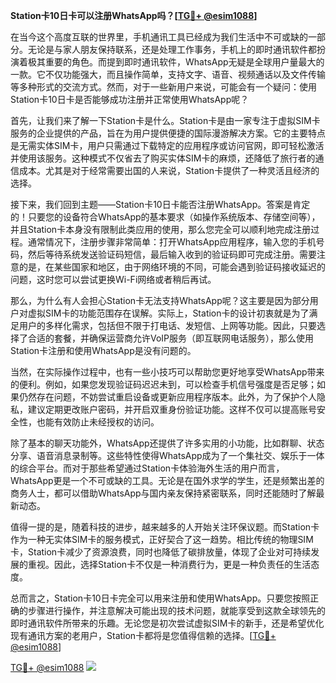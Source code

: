 **Station卡10日卡可以注册WhatsApp吗？[[TG💪+ @esim1088](https://t.me/s/esim1088)]**

在当今这个高度互联的世界里，手机通讯工具已经成为我们生活中不可或缺的一部分。无论是与家人朋友保持联系，还是处理工作事务，手机上的即时通讯软件都扮演着极其重要的角色。而提到即时通讯软件，WhatsApp无疑是全球用户量最大的一款。它不仅功能强大，而且操作简单，支持文字、语音、视频通话以及文件传输等多种形式的交流方式。然而，对于一些新用户来说，可能会有一个疑问：使用Station卡10日卡是否能够成功注册并正常使用WhatsApp呢？

首先，让我们来了解一下Station卡是什么。Station卡是由一家专注于虚拟SIM卡服务的企业提供的产品，旨在为用户提供便捷的国际漫游解决方案。它的主要特点是无需实体SIM卡，用户只需通过下载特定的应用程序或访问官网，即可轻松激活并使用该服务。这种模式不仅省去了购买实体SIM卡的麻烦，还降低了旅行者的通信成本。尤其是对于经常需要出国的人来说，Station卡提供了一种灵活且经济的选择。

接下来，我们回到主题——Station卡10日卡能否注册WhatsApp。答案是肯定的！只要您的设备符合WhatsApp的基本要求（如操作系统版本、存储空间等），并且Station卡本身没有限制此类应用的使用，那么您完全可以顺利地完成注册过程。通常情况下，注册步骤非常简单：打开WhatsApp应用程序，输入您的手机号码，然后等待系统发送验证码短信，最后输入收到的验证码即可完成注册。需要注意的是，在某些国家和地区，由于网络环境的不同，可能会遇到验证码接收延迟的问题，这时您可以尝试更换Wi-Fi网络或者稍后再试。

那么，为什么有人会担心Station卡无法支持WhatsApp呢？这主要是因为部分用户对虚拟SIM卡的功能范围存在误解。实际上，Station卡的设计初衷就是为了满足用户的多样化需求，包括但不限于打电话、发短信、上网等功能。因此，只要选择了合适的套餐，并确保运营商允许VoIP服务（即互联网电话服务），那么使用Station卡注册和使用WhatsApp是没有问题的。

当然，在实际操作过程中，也有一些小技巧可以帮助您更好地享受WhatsApp带来的便利。例如，如果您发现验证码迟迟未到，可以检查手机信号强度是否足够；如果仍然存在问题，不妨尝试重启设备或更新应用程序版本。此外，为了保护个人隐私，建议定期更改账户密码，并开启双重身份验证功能。这样不仅可以提高账号安全性，也能有效防止未经授权的访问。

除了基本的聊天功能外，WhatsApp还提供了许多实用的小功能，比如群聊、状态分享、语音消息录制等。这些特性使得WhatsApp成为了一个集社交、娱乐于一体的综合平台。而对于那些希望通过Station卡体验海外生活的用户而言，WhatsApp更是一个不可或缺的工具。无论是在国外求学的学生，还是频繁出差的商务人士，都可以借助WhatsApp与国内亲友保持紧密联系，同时还能随时了解最新动态。

值得一提的是，随着科技的进步，越来越多的人开始关注环保议题。而Station卡作为一种无实体SIM卡的服务模式，正好契合了这一趋势。相比传统的物理SIM卡，Station卡减少了资源浪费，同时也降低了碳排放量，体现了企业对可持续发展的重视。因此，选择Station卡不仅是一种消费行为，更是一种负责任的生活态度。

总而言之，Station卡10日卡完全可以用来注册和使用WhatsApp。只要您按照正确的步骤进行操作，并注意解决可能出现的技术问题，就能享受到这款全球领先的即时通讯软件所带来的乐趣。无论您是初次尝试虚拟SIM卡的新手，还是希望优化现有通讯方案的老用户，Station卡都将是您值得信赖的选择。[[TG💪+ @esim1088](https://t.me/s/esim1088)]

[TG💪+ @esim1088](https://t.me/s/esim1088) ![](https://i.postimg.cc/4NQfJmqS/Snipaste-2025-05-13-00-14-12.png)
